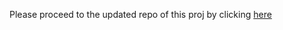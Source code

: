 Please proceed to the updated repo of this proj by clicking [here](https://github.com/Lekhya25/GSolns-Resurge)
